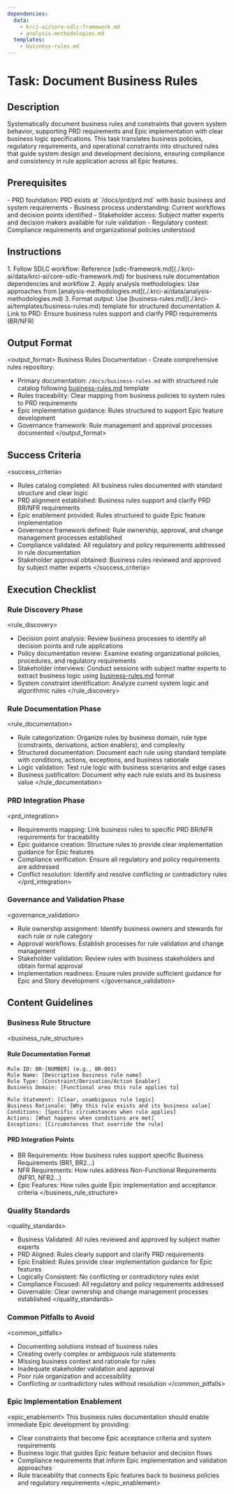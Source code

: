```yaml
---
dependencies:
  data:
    - krci-ai/core-sdlc-framework.md
    - analysis-methodologies.md
  templates:
    - business-rules.md
---
```

# Task: Document Business Rules

## Description

Systematically document business rules and constraints that govern system behavior, supporting PRD requirements and Epic implementation with clear business logic specifications. This task translates business policies, regulatory requirements, and operational constraints into structured rules that guide system design and development decisions, ensuring compliance and consistency in rule application across all Epic features.

## Prerequisites

<prerequisites>
- PRD foundation: PRD exists at `/docs/prd/prd.md` with basic business and system requirements
- Business process understanding: Current workflows and decision points identified
- Stakeholder access: Subject matter experts and decision makers available for rule validation
- Regulatory context: Compliance requirements and organizational policies understood

## Instructions

<instructions>
1. Follow SDLC workflow: Reference [sdlc-framework.md](./.krci-ai/data/krci-ai/core-sdlc-framework.md) for business rule documentation dependencies and workflow
2. Apply analysis methodologies: Use approaches from [analysis-methodologies.md](./.krci-ai/data/analysis-methodologies.md)
3. Format output: Use [business-rules.md](./.krci-ai/templates/business-rules.md) template for structured documentation
4. Link to PRD: Ensure business rules support and clarify PRD requirements (BR/NFR)
</instructions>

## Output Format

<output_format>
Business Rules Documentation - Create comprehensive rules repository:

- Primary documentation: `/docs/business-rules.md` with structured rule catalog following [business-rules.md](./.krci-ai/templates/business-rules.md) template
- Rules traceability: Clear mapping from business policies to system rules to PRD requirements
- Epic implementation guidance: Rules structured to support Epic feature development
- Governance framework: Rule management and approval processes documented
</output_format>

## Success Criteria

<success_criteria>
- Rules catalog completed: All business rules documented with standard structure and clear logic
- PRD alignment established: Business rules support and clarify PRD BR/NFR requirements
- Epic enablement provided: Rules structured to guide Epic feature implementation
- Governance framework defined: Rule ownership, approval, and change management processes established
- Compliance validated: All regulatory and policy requirements addressed in rule documentation
- Stakeholder approval obtained: Business rules reviewed and approved by subject matter experts
</success_criteria>

## Execution Checklist

### Rule Discovery Phase

<rule_discovery>
- Decision point analysis: Review business processes to identify all decision points and rule applications
- Policy documentation review: Examine existing organizational policies, procedures, and regulatory requirements
- Stakeholder interviews: Conduct sessions with subject matter experts to extract business logic using [business-rules.md](./.krci-ai/templates/business-rules.md) format
- System constraint identification: Analyze current system logic and algorithmic rules
</rule_discovery>

### Rule Documentation Phase

<rule_documentation>
- Rule categorization: Organize rules by business domain, rule type (constraints, derivations, action enablers), and complexity
- Structured documentation: Document each rule using standard template with conditions, actions, exceptions, and business rationale
- Logic validation: Test rule logic with business scenarios and edge cases
- Business justification: Document why each rule exists and its business value
</rule_documentation>

### PRD Integration Phase

<prd_integration>
- Requirements mapping: Link business rules to specific PRD BR/NFR requirements for traceability
- Epic guidance creation: Structure rules to provide clear implementation guidance for Epic features
- Compliance verification: Ensure all regulatory and policy requirements are addressed
- Conflict resolution: Identify and resolve conflicting or contradictory rules
</prd_integration>

### Governance and Validation Phase

<governance_validation>
- Rule ownership assignment: Identify business owners and stewards for each rule or rule category
- Approval workflows: Establish processes for rule validation and change management
- Stakeholder validation: Review rules with business stakeholders and obtain formal approval
- Implementation readiness: Ensure rules provide sufficient guidance for Epic and Story development
</governance_validation>

## Content Guidelines

### Business Rule Structure

<business_rule_structure>

#### Rule Documentation Format

```text
Rule ID: BR-[NUMBER] (e.g., BR-001)
Rule Name: [Descriptive business rule name]
Rule Type: [Constraint/Derivation/Action Enabler]
Business Domain: [Functional area this rule applies to]

Rule Statement: [Clear, unambiguous rule logic]
Business Rationale: [Why this rule exists and its business value]
Conditions: [Specific circumstances when rule applies]
Actions: [What happens when conditions are met]
Exceptions: [Circumstances that override the rule]
```

#### PRD Integration Points

- BR Requirements: How business rules support specific Business Requirements (BR1, BR2...)
- NFR Requirements: How rules address Non-Functional Requirements (NFR1, NFR2...)
- Epic Features: How rules guide Epic implementation and acceptance criteria
</business_rule_structure>

### Quality Standards

<quality_standards>
- Business Validated: All rules reviewed and approved by subject matter experts
- PRD Aligned: Rules clearly support and clarify PRD requirements
- Epic Enabled: Rules provide clear implementation guidance for Epic features
- Logically Consistent: No conflicting or contradictory rules exist
- Compliance Focused: All regulatory and policy requirements addressed
- Governable: Clear ownership and change management processes established
</quality_standards>

### Common Pitfalls to Avoid

<common_pitfalls>
- Documenting solutions instead of business rules
- Creating overly complex or ambiguous rule statements
- Missing business context and rationale for rules
- Inadequate stakeholder validation and approval
- Poor rule organization and accessibility
- Conflicting or contradictory rules without resolution
</common_pitfalls>

### Epic Implementation Enablement

<epic_enablement>
This business rules documentation should enable immediate Epic development by providing:

- Clear constraints that become Epic acceptance criteria and system requirements
- Business logic that guides Epic feature behavior and decision flows
- Compliance requirements that inform Epic implementation and validation approaches
- Rule traceability that connects Epic features back to business policies and regulatory requirements
</epic_enablement>
